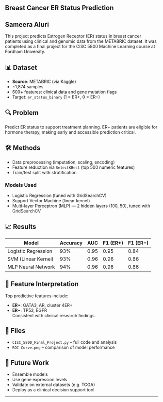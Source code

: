 ## Breast Cancer ER Status Prediction 
## Sameera Aluri

This project predicts Estrogen Receptor (ER) status in breast cancer patients using clinical and genomic data from the METABRIC dataset. It was completed as a final project for the CISC 5800 Machine Learning course at Fordham University.

## 📊 Dataset

- **Source**: METABRIC (via Kaggle)
- ~1,874 samples
- 600+ features: clinical data and gene mutation flags
- Target: `er_status_binary` (1 = ER+, 0 = ER−)

## 🔍 Problem

Predict ER status to support treatment planning. ER+ patients are eligible for hormone therapy, making early and accessible prediction critical.

## 🛠️ Methods

- Data preprocessing (imputation, scaling, encoding)
- Feature reduction via `SelectKBest` (top 500 numeric features)
- Train/test split with stratification

### Models Used

- Logistic Regression (tuned with GridSearchCV)
- Support Vector Machine (linear kernel)
- Multi-layer Perceptron (MLP) — 2 hidden layers (100, 50), tuned with GridSearchCV

## 📈 Results

| Model                | Accuracy | AUC  | F1 (ER+) | F1 (ER−) |
|---------------------|----------|------|----------|----------|
| Logistic Regression | 93%      | 0.95 | 0.95     | 0.84     |
| SVM (Linear Kernel) | 93%      | 0.96 | 0.96     | 0.86     |
| MLP Neural Network  | 94%      | 0.96 | 0.96     | 0.86     |

## 🔬 Feature Interpretation

Top predictive features include:
- **ER+**: GATA3, AR, cluster 4ER+
- **ER−**: TP53, EGFR  
Consistent with clinical research findings.

## 📁 Files

- `CISC_5800_Final_Project.py` – full code and analysis
- `ROC Curve.png` – comparison of model performance

## 📌 Future Work

- Ensemble models
- Use gene expression levels
- Validate on external datasets (e.g. TCGA)
- Deploy as a clinical decision support tool

---


